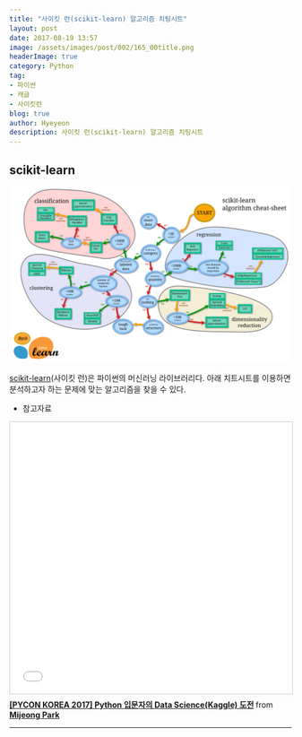 ```yaml
---
title: "사이킷 런(scikit-learn) 알고리즘 치팅시트"
layout: post
date: 2017-08-19 13:57
image: /assets/images/post/002/165_00title.png
headerImage: true
category: Python
tag:
- 파이썬
- 캐글
- 사이킷런
blog: true
author: Hyeyeon
description: 사이킷 런(scikit-learn) 알고리즘 치팅시트
---
```


## scikit-learn

![pic1](/assets/images/post/002/164_01.png)

[scikit-learn](http://scikit-learn.org/stable/index.html)(사이킷 런)은 파이썬의 머신러닝 라이브러리다. 아래 치트시트를 이용하면 분석하고자 하는 문제에 맞는 알고리즘을 찾을 수 있다.

* 참고자료

<iframe src="//www.slideshare.net/slideshow/embed_code/key/vvnatfmgngilWu" width="595" height="485" frameborder="0" marginwidth="0" marginheight="0" scrolling="no" style="border:1px solid #CCC; border-width:1px; margin-bottom:5px; max-width: 100%;" allowfullscreen> </iframe> <div style="margin-bottom:5px"> <strong> <a href="//www.slideshare.net/ParkMijeong/pycon-korea-2017-python-data-sciencekaggle" title="[PYCON KOREA 2017] Python 입문자의 Data Science(Kaggle) 도전" target="_blank">[PYCON KOREA 2017] Python 입문자의 Data Science(Kaggle) 도전</a> </strong> from <strong><a href="https://www.slideshare.net/ParkMijeong" target="_blank">Mijeong Park</a></strong> </div>

---
